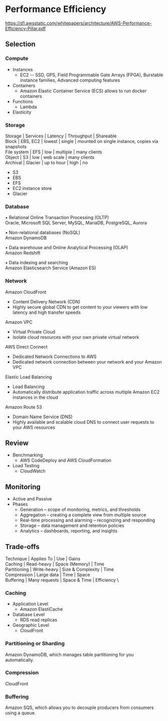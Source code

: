 # Performance Efficiency
https://d1.awsstatic.com/whitepapers/architecture/AWS-Performance-Efficiency-Pillar.pdf

## Selection

### Compute

- Instances
  - EC2 -- SSD, GPS, Field Programmable Gate Arrays (FPGA), Burstable instance families, Advanced computing features
- Containers
  - Amazon Elastic Container Service (ECS) allows to run docker containers
- Functions
  - Lambda
- Elasticity

### Storage
Storage | Services | Latency | Throughput | Shareable  \
Block | EBS, EC2 | lowest | single | mounted on single instance, copies via snapshots  \
File system | EFS | low | multiple | many clients  \
Object | S3 | low | web scale | many clients  \
Archival | Glacier | up to hour | high | no 

- S3
- EBS
- EFS
- EC2 instance store
- Glacier

### Database
• Relational Online Transaction Processing (OLTP)  \
Oracle, Microsoft SQL Server, MySQL, MariaDB, PostgreSQL, Aurora

• Non-relational databases (NoSQL)  \
Amazon DynamoDB 

• Data warehouse and Online Analytical Processing (OLAP)  \
Amazon Redshift 

• Data indexing and searching  \
Amazon Elasticsearch Service (Amazon ES)

### Network

Amazon CloudFront	
- Content Delivery Network (CDN)	
- Highly secure global CDN to get content to your viewers with low latency and high transfer speeds

Amazon VPC	
- Virtual Private Cloud
- Isolate cloud resources with your own private virtual network

AWS Direct Connect
- Dedicated Network Connections to AWS
- Dedicated network connection between your network and your Amazon VPC

Elastic Load Balancing
- Load Balancing
- Automatically distribute application traffic across multiple Amazon EC2 instances in the cloud

Amazon Route 53
- Domain Name Service (DNS)
- Highly available and scalable cloud DNS to connect user requests to your AWS resources

## Review

- Benchmarking
  - AWS CodeDeploy and AWS CloudFormation
- Load Testing
  - CloudWatch


## Monitoring

- Active and Passive
- Phases
  - Generation – scope of monitoring, metrics, and thresholds
  - Aggregation – creating a complete view from multiple source
  - Real-time processing and alarming – recognizing and responding
  - Storage – data management and retention policies
  - Analytics – dashboards, reporting, and insights

## Trade-offs
Technique | Applies To | Use | Gains  \
Caching | Read-heavy | Space (Memory) | Time  \
Partitioning | Write-heavy | Size & Complexity | Time  \
Compression | Large data | Time | Space  \
Buffering | Many requests | Space & Time | Efficiency  \

### Caching

- Application Level
  - Amazon ElastiCache
- Database Level
  - RDS read replicas
- Geographic Level
  - CloudFront
  
### Partitioning or Sharding
Amazon DynamoDB, which manages table partitioning for you automatically.


### Compression
CloudFront


### Buffering
Amazon SQS, which allows you to decouple producers from consumers using a queue.
